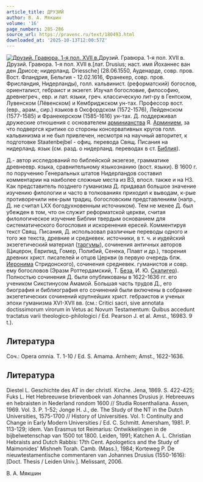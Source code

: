 ```yaml
---
article_title: ДРУЗИЙ
author: В. А. Мякшин
volume: '16'
page_numbers: 285-286
source_url: https://pravenc.ru/text/180493.html
downloaded_at: '2025-10-13T12:00:57Z'
---
```


[![Друзий. Гравюра. 1-я пол. XVII в.](https://pravenc.ru/data/310/485/1234/i200.jpg "Кликните для увеличения картинки")](https://pravenc.ru/data/310/485/1234/i400.jpg)Друзий. Гравюра. 1-я пол. XVII в.  
Друзий. Гравюра. 1-я пол. XVII в.[лат. Drusius; наст. имя Йоханнес ван ден Дриссе; нидерланд. Driessche] (28.06.1550, Ауденарде, совр. пров. Вост. Фландрия, Бельгия - 12.02.1616, Франекер, совр. пров. Фрисландия, Нидерланды), голл. кальвинист. (реформатский) богослов, ориенталист, гебраист и экзегет. Изучал богословие, философию, древнегреч., евр. и лат. языки, греч. классическую лит-ру в Гентском, Лувенском (Лёвенском) и Кембриджском ун-тах. Профессор вост. (евр., арам., сир.) языков в Оксфордском (1572-1576), Лейденском (1577-1585) и Франекерском (1585-1616) ун-тах. Д. поддерживал дружеские отношения с основателем [арминианства](https://pravenc.ru/text/арминианства.html) Я. [Арминием](https://pravenc.ru/text/Арминием.html), за что подвергся критике со стороны консервативных кругов голл. кальвинизма и не был привлечен, несмотря на научный авторитет, к подготовке Staatenbejbel - офиц. перевода Свящ. Писания на нидерланд. язык (см. разд. о нидерланд. переводах в ст. [Библия](https://pravenc.ru/text/Библия.html)).

Д.- автор исследований по библейской экзегезе, грамматике древнеевр. языка, сравнительному языкознанию (вост. языки). В 1600 г. по поручению Генеральных штатов Нидерландов составил комментарии на наиболее сложные места из ВЗ, впосл. также и на НЗ. Как представитель позднего гуманизма Д. придавал большое значение изучению филологии и часто в толкованиях приходил к выводам, к-рые противоречили нек-рым традиц. богословским представлениям (напр., Д. не считал LXX богодухновенным источником). Тем не менее Д. был убежден в том, что он служит реформатской церкви, считая филологическое изучение Библии твердым основанием для систематического богословия и искоренения ересей. Комментируя текст Свящ. Писания, Д. использовал различные переводы одного и того же текста, древние и средневек. источники, в т. ч. и иудейский экзегетический материал ([таргумы](https://pravenc.ru/text/таргумы.html)), сочинения античных авторов (Цицерон, Еврипид, Гомер, Полибий, Сенека, Плавт и др.), творения древних христ. писателей и отцов Церкви (в первую очередь блж. [Иеронима](https://pravenc.ru/text/Иероним.html) Стридонского), сочинения средневек. гуманистов и совр. ему богословов (Эразм Роттердамский, Т. [Беза](https://pravenc.ru/text/Беза.html), И. Ю. [Скалигер](https://pravenc.ru/text/Скалигер.html)). Полностью сочинения Д. были опубликованы в 1622-1636 гг. его учеником Сикстинусом Амамой. Большая часть трудов Д., его биография и библиография его сочинений были включены в собрание экзегетических сочинений крупнейших христ. гебраистов и ученых эпохи гуманизма XVI-XVII вв. (см.: Critici sacri, sive annotata doctissimorum virorum in Vetus ac Novum Testamentum: Quibus accedunt tractatus varii theologico-philologici / Ed. Pearson J. et al. Amst., 16983. 9 t.).

## Литература

Cоч.: Opera omnia. T. 1-10 / Ed. S. Amama. Arnhem; Amst., 1622-1636.

## Литература

Diestel L. Geschichte des AT in der christl. Kirche. Jena, 1869. S. 422-425; Fuks L. Het Hebreeuwse brievenboek van Johannes Drusius jr. Hebreeuws en hebraisten in Nederland rondom 1600 // Studia Rosenthaliana. Assen, 1969. Vol. 3. P. 1-52; Jonge H. J., de. The Study of the NT in the Dutch Universities, 1575-1700 // History of Universities. Vol. 1: Continuity and Change in Early Modern Universities / Ed. C. Schmitt. Amersham, 1981. P. 113-129; idem. Van Erasmus tot Reimarius: Ontwikkelingen in de bijbelwetenschap van 1500 tot 1800. Leiden, 1991; Katchen A. L. Christian Hebraists and Dutch Rabbis: 17th Cent. Apologetics and the Study of Maimonides' Mishneh Torah. Camb. (Mass.), 1984; Korteweg P. 
De nieuwtestamentische commentaren van Johannes Drusius (1550-1616): [Doct. Thesis / Leiden Univ.]. Melissant, 2006.

В. А. Мякшин
